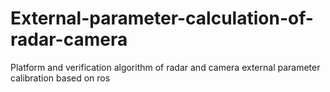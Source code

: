# External-parameter-calculation-of-radar-camera
Platform and verification algorithm of radar and camera external parameter calibration based on ros
